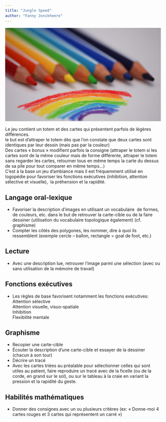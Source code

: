 ```yaml
---
title: "Jungle Speed"
author: "Fanny Jonckheere"
---
```


![](/static/img/cropped-5188304120_8453d7e675_o-1.jpg)

Le jeu contient un totem et des cartes qui présentent parfois de légères différences.  
le but est d’attraper le totem dès que l’on constate que deux cartes sont identiques par leur dessin (mais pas par la couleur)  
Des cartes « bonus » modifient parfois la consigne (attraper le totem si les cartes sont de la même couleur mais de forme différente, attraper le totem sans regarder les cartes, retourner tous en même temps la carte du dessus de sa pile pour tout comparer en même temps…)  
C’est à la base un jeu d’ambiance mais il est fréquemment utilisé en logopédie pour favoriser les fonctions exécutives (inhibition, attention sélective et visuelle),  la préhension et la rapidité.

## Langage oral-lexique

*   Favoriser la description d’images en utilisant un vocabulaire  de formes, de couleurs, etc. dans le but de retrouver la carte-cible ou de la faire dessiner (utilisation du vocabulaire topologique également) (cf. graphisme)
*   Compter les côtés des polygones, les nommer, dire à quoi ils ressemblent (exemple cercle – ballon, rectangle = goal de foot, etc.)

## Lecture

*   Avec une description lue, retrouver l’image parmi une sélection (avec ou sans utilisation de la mémoire de travail)

## Fonctions exécutives

*   Les règles de base favorisent notamment les fonctions exécutives:  
    Attention sélective  
    Attention visuelle, visuo-spatiale  
    Inhibition  
    Flexibilité mentale

## Graphisme

*   Recopier une carte-cible
*   Écouter la description d’une carte-cible et essayer de la dessiner (chacun à son tour)
*   Décrire un tracé
*   Avec les cartes triées au préalable pour sélectionner celles qui sont utiles au patient, faire reproduire un tracé avec de la ficelle (ou de la corde, en grand sur le sol), ou sur le tableau à la craie en variant la pression et la rapidité du geste.

## Habilités mathématiques

*   Donner des consignes avec un ou plusieurs critères (ex: « Donne-moi 4 cartes rouges et 3 cartes qui représentent un carré »)